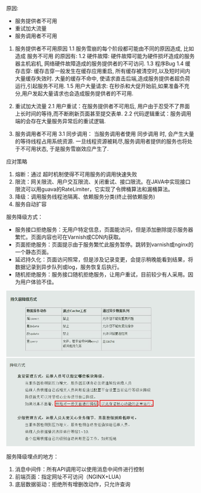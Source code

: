 原因:
* 服务提供者不可用
* 重试加大流量
* 服务调用者不可用

1. 服务提供者不可用原因
  1.1 服务雪崩的每个阶段都可能由不同的原因造成, 比如造成 服务不可用 的原因有:
  1.2 硬件故障: 硬件故障可能为硬件损坏造成的服务器主机宕机, 网络硬件故障造成的服务提供者的不可访问.
  1.3 程序Bug
  1.4 缓存击穿: 缓存击穿一般发生在缓存应用重启, 所有缓存被清空时,以及短时间内大量缓存失效时. 大量的缓存不命中, 使请求直击后端,造成服务提供者超负荷运行,引起服务不可用.
  1.5 用户大量请求: 在秒杀和大促开始前,如果准备不充分,用户发起大量请求也会造成服务提供者的不可用.

2. 重试加大流量
2.1 用户重试：在服务提供者不可用后, 用户由于忍受不了界面上长时间的等待,而不断刷新页面甚至提交表单.
2.2 代码逻辑重试：服务调用端的会存在大量服务异常后的重试逻辑.

3. 服务调用者不可用
3.1 同步调用： 当服务调用者使用 同步调用 时, 会产生大量的等待线程占用系统资源. 一旦线程资源被耗尽,服务调用者提供的服务也将处于不可用状态, 于是服务雪崩效应产生了.

应对策略
1. 熔断：通过 超时机制使得不可用服务的调用快速失败
2. 限流：网关限流、用户交互限流、关闭重试、接口限流。在JAVA中实现接口限流可以用guava的RateLimiter，它实现了令牌桶算法和漏桶算法。
3. 降级：调用服务线程池隔离、依赖服务分类(终止弱依赖服务)
4. 服务自动扩容

服务降级方式：
* 服务接口拒绝服务：无用户特定信息，页面能访问，但是添加删除提示服务器繁忙。页面内容也可在Varnish或CDN内获取。
* 页面拒绝服务：页面提示由于服务繁忙此服务暂停。跳转到varnish或nginx的一个静态页面。
* 延迟持久化：页面访问照常，但是涉及记录变更，会提示稍晚能看到结果，将数据记录到异步队列或log，服务恢复后执行。
* 随机拒绝服务：服务接口随机拒绝服务，让用户重试，目前较少有人采用。因为用户体验不佳。

![service_degradation1](service_degradation1)
![service_degradation2](service_degradation2)

服务降级埋点的地方：
1. 消息中间件：所有API调用可以使用消息中间件进行控制
2. 前端页面：指定网址不可访问（NGINX+LUA）
3. 底层数据驱动：拒绝所有增删改动作，只允许查询


